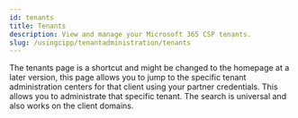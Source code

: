 ```yaml
---
id: tenants
title: Tenants
description: View and manage your Microsoft 365 CSP tenants.
slug: /usingcipp/tenantadministration/tenants
---
```


The tenants page is a shortcut and might be changed to the homepage at a later version, this page allows you to jump to the specific tenant administration centers for that client using your partner credentials. This allows you to administrate that specific tenant. The search is universal and also works on the client domains.